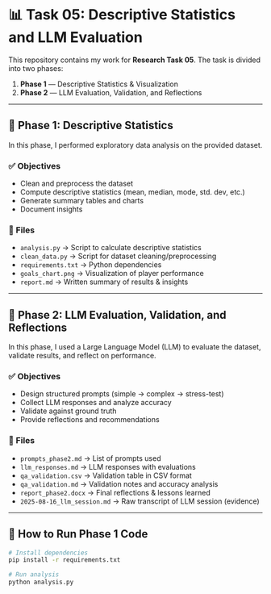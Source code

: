# 📊 Task 05: Descriptive Statistics and LLM Evaluation  

This repository contains my work for **Research Task 05**. The task is divided into two phases:  

1. **Phase 1** — Descriptive Statistics & Visualization  
2. **Phase 2** — LLM Evaluation, Validation, and Reflections  

---

## 🔹 Phase 1: Descriptive Statistics  

In this phase, I performed exploratory data analysis on the provided dataset.  

### ✅ Objectives
- Clean and preprocess the dataset  
- Compute descriptive statistics (mean, median, mode, std. dev, etc.)  
- Generate summary tables and charts  
- Document insights  

### 📂 Files
- `analysis.py` → Script to calculate descriptive statistics  
- `clean_data.py` → Script for dataset cleaning/preprocessing  
- `requirements.txt` → Python dependencies  
- `goals_chart.png` → Visualization of player performance  
- `report.md` → Written summary of results & insights  

---

## 🔹 Phase 2: LLM Evaluation, Validation, and Reflections  

In this phase, I used a Large Language Model (LLM) to evaluate the dataset, validate results, and reflect on performance.  

### ✅ Objectives
- Design structured prompts (simple → complex → stress-test)  
- Collect LLM responses and analyze accuracy  
- Validate against ground truth  
- Provide reflections and recommendations  

### 📂 Files
- `prompts_phase2.md` → List of prompts used  
- `llm_responses.md` → LLM responses with evaluations  
- `qa_validation.csv` → Validation table in CSV format  
- `qa_validation.md` → Validation notes and accuracy analysis  
- `report_phase2.docx` → Final reflections & lessons learned  
- `2025-08-16_llm_session.md` → Raw transcript of LLM session (evidence)  

---

## 📌 How to Run Phase 1 Code
```bash
# Install dependencies
pip install -r requirements.txt  

# Run analysis
python analysis.py
